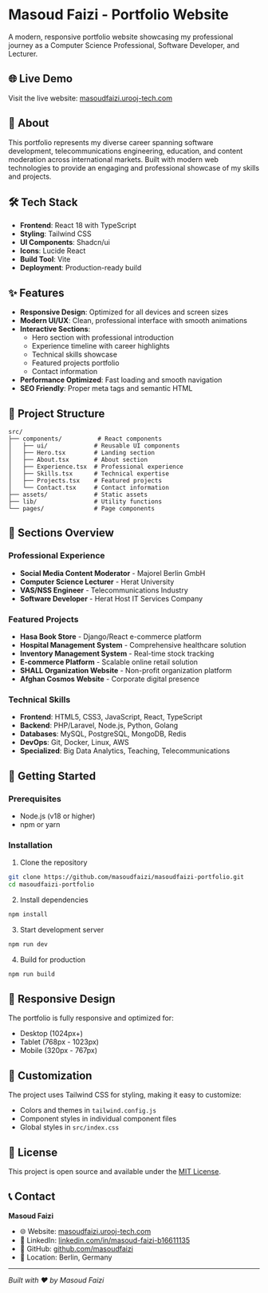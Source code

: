 # Masoud Faizi - Portfolio Website

A modern, responsive portfolio website showcasing my professional journey as a Computer Science Professional, Software Developer, and Lecturer.

## 🌐 Live Demo

Visit the live website: [masoudfaizi.urooj-tech.com](https://masoudfaizi.urooj-tech.com)

## 🚀 About

This portfolio represents my diverse career spanning software development, telecommunications engineering, education, and content moderation across international markets. Built with modern web technologies to provide an engaging and professional showcase of my skills and projects.

## 🛠️ Tech Stack

- **Frontend**: React 18 with TypeScript
- **Styling**: Tailwind CSS
- **UI Components**: Shadcn/ui
- **Icons**: Lucide React
- **Build Tool**: Vite
- **Deployment**: Production-ready build

## ✨ Features

- **Responsive Design**: Optimized for all devices and screen sizes
- **Modern UI/UX**: Clean, professional interface with smooth animations
- **Interactive Sections**: 
  - Hero section with professional introduction
  - Experience timeline with career highlights
  - Technical skills showcase
  - Featured projects portfolio
  - Contact information
- **Performance Optimized**: Fast loading and smooth navigation
- **SEO Friendly**: Proper meta tags and semantic HTML

## 📂 Project Structure

```
src/
├── components/          # React components
│   ├── ui/             # Reusable UI components
│   ├── Hero.tsx        # Landing section
│   ├── About.tsx       # About section
│   ├── Experience.tsx  # Professional experience
│   ├── Skills.tsx      # Technical expertise
│   ├── Projects.tsx    # Featured projects
│   └── Contact.tsx     # Contact information
├── assets/             # Static assets
├── lib/                # Utility functions
└── pages/              # Page components
```

## 🎯 Sections Overview

### Professional Experience
- **Social Media Content Moderator** - Majorel Berlin GmbH
- **Computer Science Lecturer** - Herat University
- **VAS/NSS Engineer** - Telecommunications Industry
- **Software Developer** - Herat Host IT Services Company

### Featured Projects
- **Hasa Book Store** - Django/React e-commerce platform
- **Hospital Management System** - Comprehensive healthcare solution
- **Inventory Management System** - Real-time stock tracking
- **E-commerce Platform** - Scalable online retail solution
- **SHALL Organization Website** - Non-profit organization platform
- **Afghan Cosmos Website** - Corporate digital presence

### Technical Skills
- **Frontend**: HTML5, CSS3, JavaScript, React, TypeScript
- **Backend**: PHP/Laravel, Node.js, Python, Golang
- **Databases**: MySQL, PostgreSQL, MongoDB, Redis
- **DevOps**: Git, Docker, Linux, AWS
- **Specialized**: Big Data Analytics, Teaching, Telecommunications

## 🚀 Getting Started

### Prerequisites
- Node.js (v18 or higher)
- npm or yarn

### Installation

1. Clone the repository
```bash
git clone https://github.com/masoudfaizi/masoudfaizi-portfolio.git
cd masoudfaizi-portfolio
```

2. Install dependencies
```bash
npm install
```

3. Start development server
```bash
npm run dev
```

4. Build for production
```bash
npm run build
```

## 📱 Responsive Design

The portfolio is fully responsive and optimized for:
- Desktop (1024px+)
- Tablet (768px - 1023px)
- Mobile (320px - 767px)

## 🔧 Customization

The project uses Tailwind CSS for styling, making it easy to customize:
- Colors and themes in `tailwind.config.js`
- Component styles in individual component files
- Global styles in `src/index.css`

## 📄 License

This project is open source and available under the [MIT License](LICENSE).

## 📞 Contact

**Masoud Faizi**
- 🌐 Website: [masoudfaizi.urooj-tech.com](https://masoudfaizi.urooj-tech.com)
- 💼 LinkedIn: [linkedin.com/in/masoud-faizi-b16611135](http://linkedin.com/in/masoud-faizi-b16611135)
- 🐙 GitHub: [github.com/masoudfaizi](https://github.com/masoudfaizi)
- 📍 Location: Berlin, Germany

---

*Built with ❤️ by Masoud Faizi*
